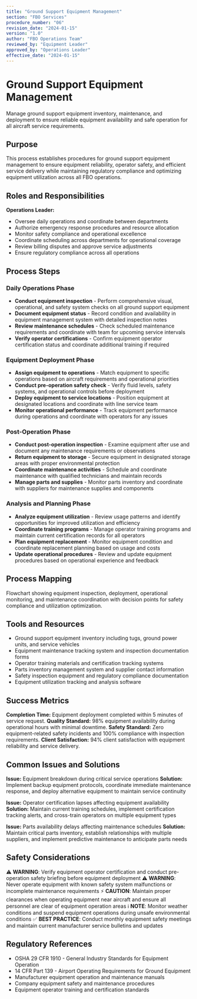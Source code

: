 ```yaml
---
title: "Ground Support Equipment Management"
section: "FBO Services"
procedure_number: "06"
revision_date: "2024-01-15"
version: "1.0"
author: "FBO Operations Team"
reviewed_by: "Equipment Leader"
approved_by: "Operations Leader"
effective_date: "2024-01-15"
---
```


# Ground Support Equipment Management

Manage ground support equipment inventory, maintenance, and deployment to ensure reliable equipment availability and safe operation for all aircraft service requirements.

## Purpose

This process establishes procedures for ground support equipment management to ensure equipment reliability, operator safety, and efficient service delivery while maintaining regulatory compliance and optimizing equipment utilization across all FBO operations.

## Roles and Responsibilities

**Operations Leader:**

- Oversee daily operations and coordinate between departments
- Authorize emergency response procedures and resource allocation
- Monitor safety compliance and operational excellence
- Coordinate scheduling across departments for operational coverage
- Review billing disputes and approve service adjustments
- Ensure regulatory compliance across all operations
## Process Steps

### Daily Operations Phase

- **Conduct equipment inspection** - Perform comprehensive visual, operational, and safety system checks on all ground support equipment
- **Document equipment status** - Record condition and availability in equipment management system with detailed inspection notes
- **Review maintenance schedules** - Check scheduled maintenance requirements and coordinate with team for upcoming service intervals
- **Verify operator certifications** - Confirm equipment operator certification status and coordinate additional training if required

### Equipment Deployment Phase

- **Assign equipment to operations** - Match equipment to specific operations based on aircraft requirements and operational priorities
- **Conduct pre-operation safety check** - Verify fluid levels, safety systems, and operational controls before deployment
- **Deploy equipment to service locations** - Position equipment at designated locations and coordinate with line service team
- **Monitor operational performance** - Track equipment performance during operations and coordinate with operators for any issues

### Post-Operation Phase

- **Conduct post-operation inspection** - Examine equipment after use and document any maintenance requirements or observations
- **Return equipment to storage** - Secure equipment in designated storage areas with proper environmental protection
- **Coordinate maintenance activities** - Schedule and coordinate maintenance with qualified technicians and maintain records
- **Manage parts and supplies** - Monitor parts inventory and coordinate with suppliers for maintenance supplies and components

### Analysis and Planning Phase

- **Analyze equipment utilization** - Review usage patterns and identify opportunities for improved utilization and efficiency
- **Coordinate training programs** - Manage operator training programs and maintain current certification records for all operators
- **Plan equipment replacement** - Monitor equipment condition and coordinate replacement planning based on usage and costs
- **Update operational procedures** - Review and update equipment procedures based on operational experience and feedback

## Process Mapping

Flowchart showing equipment inspection, deployment, operational monitoring, and maintenance coordination with decision points for safety compliance and utilization optimization.

## Tools and Resources

- Ground support equipment inventory including tugs, ground power units, and service vehicles
- Equipment maintenance tracking system and inspection documentation forms
- Operator training materials and certification tracking systems
- Parts inventory management system and supplier contact information
- Safety inspection equipment and regulatory compliance documentation
- Equipment utilization tracking and analysis software

## Success Metrics

**Completion Time:** Equipment deployment completed within 5 minutes of service request.
**Quality Standard:** 98% equipment availability during operational hours with minimal downtime.
**Safety Standard:** Zero equipment-related safety incidents and 100% compliance with inspection requirements.
**Client Satisfaction:** 94% client satisfaction with equipment reliability and service delivery.

## Common Issues and Solutions

**Issue:** Equipment breakdown during critical service operations
**Solution:** Implement backup equipment protocols, coordinate immediate maintenance response, and deploy alternative equipment to maintain service continuity

**Issue:** Operator certification lapses affecting equipment availability
**Solution:** Maintain current training schedules, implement certification tracking alerts, and cross-train operators on multiple equipment types

**Issue:** Parts availability delays affecting maintenance schedules
**Solution:** Maintain critical parts inventory, establish relationships with multiple suppliers, and implement predictive maintenance to anticipate parts needs

## Safety Considerations

⚠️ **WARNING**: Verify equipment operator certification and conduct pre-operation safety briefing before equipment deployment
⚠️ **WARNING**: Never operate equipment with known safety system malfunctions or incomplete maintenance requirements
⚡ **CAUTION**: Maintain proper clearances when operating equipment near aircraft and ensure all personnel are clear of equipment operation areas
ℹ️ **NOTE**: Monitor weather conditions and suspend equipment operations during unsafe environmental conditions
✅ **BEST PRACTICE**: Conduct monthly equipment safety meetings and maintain current manufacturer service bulletins and updates

## Regulatory References

- OSHA 29 CFR 1910 - General Industry Standards for Equipment Operation
- 14 CFR Part 139 - Airport Operating Requirements for Ground Equipment
- Manufacturer equipment operation and maintenance manuals
- Company equipment safety and maintenance procedures
- Equipment operator training and certification standards
